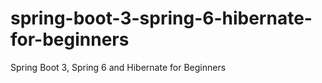 # spring-boot-3-spring-6-hibernate-for-beginners
Spring Boot 3, Spring 6 and Hibernate for Beginners
